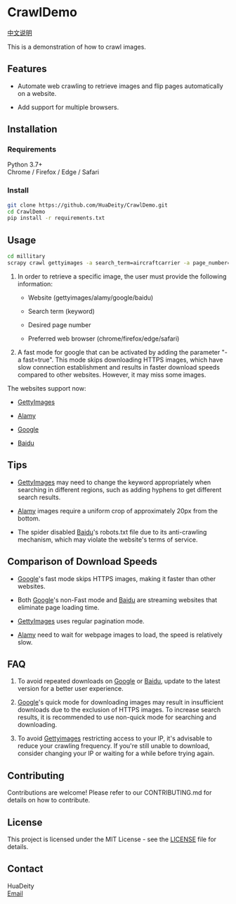 # CrawlDemo  

[中文说明](https://github.com/HuaDeity/CrawlDemo/blob/main/docs/中文说明.md)  

This is a demonstration of how to crawl images.

## Features

- Automate web crawling to retrieve images and flip pages automatically on a website.

- Add support for multiple browsers.

## Installation

### Requirements

Python 3.7+  
Chrome / Firefox / Edge / Safari  

### Install

```bash
git clone https://github.com/HuaDeity/CrawlDemo.git
cd CrawlDemo
pip install -r requirements.txt
```

## Usage

```bash
cd millitary
scrapy crawl gettyimages -a search_term=aircraftcarrier -a page_number=3 -a browser=chrome
```

1. In order to retrieve a specific image, the user must provide the following information:

    - Website (gettyimages/alamy/google/baidu)

    - Search term (keyword)

    - Desired page number

    - Preferred web browser (chrome/firefox/edge/safari)

2. A fast mode for google that can be activated by adding the parameter "-a fast=true". This mode skips downloading HTTPS images, which have slow connection establishment and results in faster download speeds compared to other websites. However, it may miss some images.

The websites support now:  

- [GettyImages](https://gettyimages.com/)

- [Alamy](https://alamy.com/)

- [Google](https://google.com/imghp)

- [Baidu](https://image.baidu.com/)

## Tips  

- [GettyImages](https://gettyimages.com/) may need to change the keyword appropriately when searching in different regions, such as adding hyphens to get different search results.

- [Alamy](https://alamy.com/) images require a uniform crop of approximately 20px from the bottom.

- The spider disabled [Baidu](https://image.baidu.com/)'s robots.txt file due to its anti-crawling mechanism, which may violate the website's terms of service.  

## Comparison of Download Speeds

- [Google](https://google.com/imghp)'s fast mode skips HTTPS images, making it faster than other websites.  

- Both [Google](https://google.com/imghp)'s non-Fast mode and [Baidu](https://image.baidu.com/) are streaming websites that eliminate page loading time.  

- [GettyImages](https://gettyimages.com/) uses regular pagination mode.  

- [Alamy](https://alamy.com/) need to wait for webpage images to load, the speed is relatively slow.

## FAQ

1. To avoid repeated downloads on [Google](https://google.com/imghp/) or [Baidu](https://image.baidu.com/), update to the latest version for a better user experience.

2. [Google](https://google.com/imghp/)'s quick mode for downloading images may result in insufficient downloads due to the exclusion of HTTPS images. To increase search results, it is recommended to use non-quick mode for searching and downloading.

3. To avoid [Gettyimages](https://gettyimages.com/) restricting access to your IP, it's advisable to reduce your crawling frequency. If you're still unable to download, consider changing your IP or waiting for a while before trying again.

## Contributing

Contributions are welcome! Please refer to our CONTRIBUTING.md for details on how to contribute.

## License

This project is licensed under the MIT License - see the [LICENSE](https://github.com/HuaDeity/CrawlDemo/blob/main/LICENSE) file for details.

## Contact

HuaDeity  
[Email](mailto:wangyizun@mail.nwpu.edu.cn)
